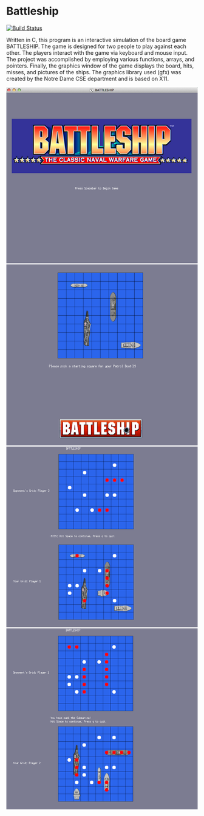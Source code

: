 # Battleship

[![Build Status](https://travis-ci.org/willmarkley/Battleship.svg?branch=master)](https://travis-ci.org/willmarkley/Battleship)  

Written in C, this program is an interactive simulation of the board game BATTLESHIP. The game is designed for two people to play against each other. The players interact with the game via keyboard and mouse input. The project was accomplished by employing various functions, arrays, and pointers. Finally, the graphics window of the game displays the board, hits, misses, and pictures of the ships. The graphics library used (gfx) was created by the Notre Dame CSE department and is based on X11.

![battleship1](https://raw.githubusercontent.com/willmarkley/willmarkley.com/master/img/battleship1.png)  
![battleship2](https://raw.githubusercontent.com/willmarkley/willmarkley.com/master/img/battleship2.png)  
![battleship3](https://raw.githubusercontent.com/willmarkley/willmarkley.com/master/img/battleship3.png)  
![battleship4](https://raw.githubusercontent.com/willmarkley/willmarkley.com/master/img/battleship4.png)  
